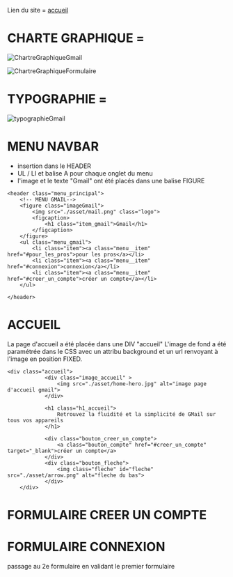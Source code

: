 Lien du site = [accueil]( https://laetitiamichel.github.io/gmail_projet_militelo/)

# CHARTE GRAPHIQUE =

![ChartreGraphiqueGmail](https://hackmd.io/_uploads/r1y3vo8Y6.png)

![ChartreGraphiqueFormulaire](https://hackmd.io/_uploads/HJjnPj8tT.png)


# TYPOGRAPHIE =
![typographieGmail](https://hackmd.io/_uploads/By4pPiLK6.png)

# MENU NAVBAR

* insertion dans le HEADER
* UL / LI et balise A pour chaque onglet du menu
* l'image et le texte "Gmail" ont été placés dans une balise FIGURE

```
<header class="menu_principal">
    <!-- MENU GMAIL-->
    <figure class="imageGmail">
        <img src="./asset/mail.png" class="logo">
        <figcaption>
            <h1 class="item_gmail">Gmail</h1>
        </figcaption>    
    </figure>
    <ul class="menu_gmail">       
        <li class="item"><a class="menu__item" href="#pour_les_pros">pour les pros</a></li>
        <li class="item"><a class="menu__item" href="#connexion">connexion</a></li>
        <li class="item"><a class="menu__item" href="#creer_un_compte">créer un compte</a></li>
    </ul>    
    
</header>

```

# ACCUEIL 

La page d'accueil a été placée dans une DIV "accueil"
L'image de fond a été paramétrée dans le CSS avec un attribu background et un url renvoyant à l'image en position FIXED.
```
<div class="accueil">
            <div class="image_accueil" >
                <img src="./asset/home-hero.jpg" alt="image page d'accueil gmail">
            </div>

            <h1 class="h1_accueil">
                Retrouvez la fluidité et la simplicité de GMail sur tous vos appareils
            </h1>
        
            <div class="bouton_creer_un_compte">
                <a class="bouton_compte" href="#creer_un_compte" target="_blank">créer un compte</a>
            </div>
            <div class="bouton_fleche">
                <img class="fleche" id="fleche" src="./asset/arrow.png" alt="fleche du bas">
            </div>
    </div>
```

# FORMULAIRE CREER UN COMPTE

# FORMULAIRE CONNEXION

passage au 2e formulaire en validant le premier formulaire

